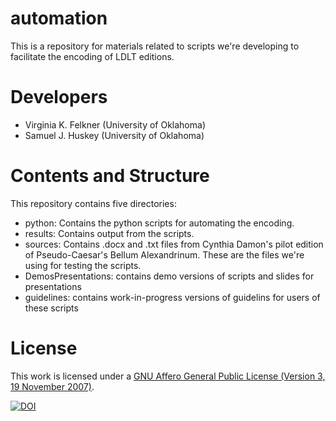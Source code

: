 # automation
This is a repository for materials related to scripts we're developing to facilitate the encoding of LDLT editions.

# Developers
- Virginia K. Felkner (University of Oklahoma)
- Samuel J. Huskey (University of Oklahoma)

# Contents and Structure
This repository contains five directories:

- python: Contains the python scripts for automating the encoding.
- results: Contains output from the scripts.
- sources: Contains .docx and .txt files from Cynthia Damon's pilot edition of Pseudo-Caesar's Bellum Alexandrinum. These are the files we're using for testing the scripts.
- DemosPresentations: contains demo versions of scripts and slides for presentations
- guidelines: contains work-in-progress versions of guidelins for users of these scripts

# License
This work is licensed under a
[GNU Affero General Public License (Version 3, 19 November 2007)](https://www.gnu.org/licenses/agpl-3.0.en.html).


[![DOI](https://zenodo.org/badge/92619186.svg)](https://zenodo.org/badge/latestdoi/92619186)
